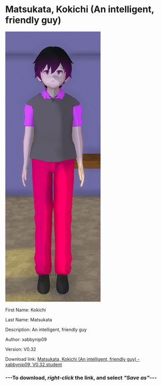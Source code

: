 # Matsukata, Kokichi (An intelligent, friendly guy)

<img src = "https://raw.githubusercontent.com/Arbiter1223/Daigaku-Gurashi-Custom-Students/master/Students/Files/Matsukata%2C%20Kokichi%20(An%20intelligent%2C%20friendly%20guy).png">

First Name: Kokichi

Last Name: Matsukata

Description: An intelligent, friendly guy

Author: xabbynip09

Version: V0.32

Download link: <a href="https://raw.githubusercontent.com/Arbiter1223/Daigaku-Gurashi-Custom-Students/master/Students/Files/Matsukata%2C%20Kokichi%20(An%20intelligent%2C%20friendly%20guy)%20-%20xabbynip09%2C%20V0.32.student">Matsukata, Kokichi (An intelligent, friendly guy) - xabbynip09, V0.32.student</a>

### ---**To download, _right-click_ the link, and select _"Save as"_**---
